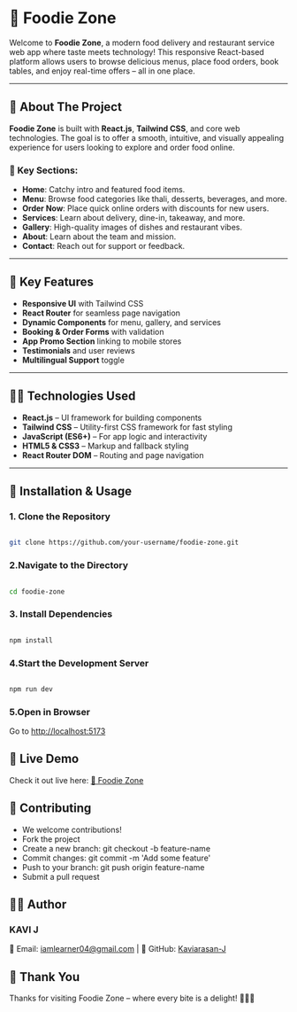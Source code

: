 # 🍕 Foodie Zone

Welcome to **Foodie Zone**, a modern food delivery and restaurant service web app where taste meets technology! This responsive React-based platform allows users to browse delicious menus, place food orders, book tables, and enjoy real-time offers – all in one place.

---

## 📖 About The Project

**Foodie Zone** is built with **React.js**, **Tailwind CSS**, and core web technologies. The goal is to offer a smooth, intuitive, and visually appealing experience for users looking to explore and order food online.

### 🧩 Key Sections:

- **Home**: Catchy intro and featured food items.
- **Menu**: Browse food categories like thali, desserts, beverages, and more.
- **Order Now**: Place quick online orders with discounts for new users.
- **Services**: Learn about delivery, dine-in, takeaway, and more.
- **Gallery**: High-quality images of dishes and restaurant vibes.
- **About**: Learn about the team and mission.
- **Contact**: Reach out for support or feedback.

---

## 🚀 Key Features

- **Responsive UI** with Tailwind CSS
- **React Router** for seamless page navigation
- **Dynamic Components** for menu, gallery, and services
- **Booking & Order Forms** with validation
- **App Promo Section** linking to mobile stores
- **Testimonials** and user reviews
- **Multilingual Support** toggle

---

## 🧑‍💻 Technologies Used

- **React.js** – UI framework for building components
- **Tailwind CSS** – Utility-first CSS framework for fast styling
- **JavaScript (ES6+)** – For app logic and interactivity
- **HTML5 & CSS3** – Markup and fallback styling
- **React Router DOM** – Routing and page navigation

---

## 🔧 Installation & Usage

### 1. Clone the Repository

```bash

git clone https://github.com/your-username/foodie-zone.git

```
### 2.Navigate to the Directory

```bash

cd foodie-zone

```

### 3. Install Dependencies

```bash

npm install

```

### 4.Start the Development Server

```bash

npm run dev

```

### 5.Open in Browser

Go to [http://localhost:5173]()

## 🚀 Live Demo
Check it out live here: [🔗 Foodie Zone](https://foodie-zone-visit.netlify.app/ )

## 🤝 Contributing
- We welcome contributions!
- Fork the project
- Create a new branch: git checkout -b feature-name
- Commit changes: git commit -m 'Add some feature'
- Push to your branch: git push origin feature-name
- Submit a pull request

## 👨‍🍳 Author
### KAVI J
📧 Email: iamlearner04@gmail.com | 🐙 GitHub: [Kaviarasan-J](https://github.com/Kaviarasan-J)

## 🙌 Thank You
Thanks for visiting Foodie Zone – where every bite is a delight! 🍱🍔🍰

